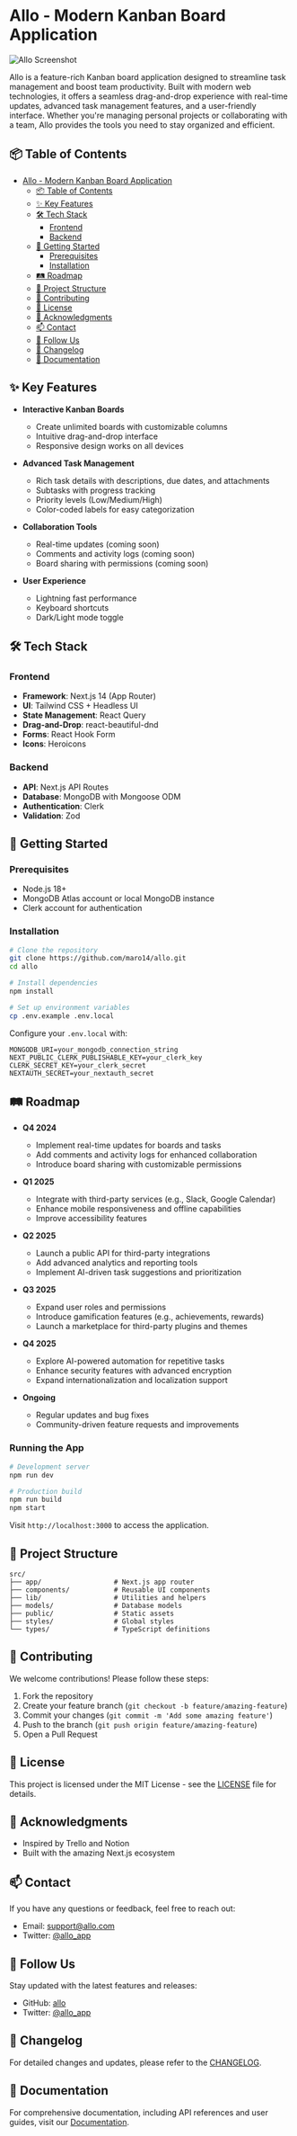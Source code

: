 # Allo - Modern Kanban Board Application

![Allo Screenshot](public/screenshot.png)

Allo is a feature-rich Kanban board application designed to streamline task management and boost team productivity. Built with modern web technologies, it offers a seamless drag-and-drop experience with real-time updates, advanced task management features, and a user-friendly interface. Whether you're managing personal projects or collaborating with a team, Allo provides the tools you need to stay organized and efficient.

## 📦 Table of Contents
- [Allo - Modern Kanban Board Application](#allo---modern-kanban-board-application)
  - [📦 Table of Contents](#-table-of-contents)
  - [✨ Key Features](#-key-features)
  - [🛠️ Tech Stack](#-tech-stack)
    - [Frontend](#frontend)
    - [Backend](#backend)
  - [🚀 Getting Started](#-getting-started)
    - [Prerequisites](#prerequisites)
    - [Installation](#installation)
  - [🛤️ Roadmap](#-roadmap)
  - [📂 Project Structure](#-project-structure)
  - [🤝 Contributing](#-contributing)
  - [📄 License](#-license)
  - [🙏 Acknowledgments](#-acknowledgments)
  - [📫 Contact](#-contact)
  - [🌟 Follow Us](#-follow-us)
  - [📝 Changelog](#-changelog)
  - [📖 Documentation](#-documentation)

## ✨ Key Features

- **Interactive Kanban Boards**
  - Create unlimited boards with customizable columns
  - Intuitive drag-and-drop interface
  - Responsive design works on all devices

- **Advanced Task Management**
  - Rich task details with descriptions, due dates, and attachments
  - Subtasks with progress tracking
  - Priority levels (Low/Medium/High)
  - Color-coded labels for easy categorization

- **Collaboration Tools**
  - Real-time updates (coming soon)
  - Comments and activity logs (coming soon)
  - Board sharing with permissions (coming soon)

- **User Experience**
  - Lightning fast performance
  - Keyboard shortcuts
  - Dark/Light mode toggle

## 🛠️ Tech Stack

### Frontend
- **Framework**: Next.js 14 (App Router)
- **UI**: Tailwind CSS + Headless UI
- **State Management**: React Query
- **Drag-and-Drop**: react-beautiful-dnd
- **Forms**: React Hook Form
- **Icons**: Heroicons

### Backend
- **API**: Next.js API Routes
- **Database**: MongoDB with Mongoose ODM
- **Authentication**: Clerk
- **Validation**: Zod

## 🚀 Getting Started

### Prerequisites
- Node.js 18+
- MongoDB Atlas account or local MongoDB instance
- Clerk account for authentication

### Installation
```bash
# Clone the repository
git clone https://github.com/maro14/allo.git
cd allo

# Install dependencies
npm install

# Set up environment variables
cp .env.example .env.local
```

Configure your `.env.local` with:
```
MONGODB_URI=your_mongodb_connection_string
NEXT_PUBLIC_CLERK_PUBLISHABLE_KEY=your_clerk_key
CLERK_SECRET_KEY=your_clerk_secret
NEXTAUTH_SECRET=your_nextauth_secret
```

## 🛤️ Roadmap

- **Q4 2024**
  - Implement real-time updates for boards and tasks
  - Add comments and activity logs for enhanced collaboration
  - Introduce board sharing with customizable permissions

- **Q1 2025**
  - Integrate with third-party services (e.g., Slack, Google Calendar)
  - Enhance mobile responsiveness and offline capabilities
  - Improve accessibility features

- **Q2 2025**
  - Launch a public API for third-party integrations
  - Add advanced analytics and reporting tools
  - Implement AI-driven task suggestions and prioritization

- **Q3 2025**
  - Expand user roles and permissions
  - Introduce gamification features (e.g., achievements, rewards)
  - Launch a marketplace for third-party plugins and themes

- **Q4 2025**
  - Explore AI-powered automation for repetitive tasks
  - Enhance security features with advanced encryption
  - Expand internationalization and localization support

- **Ongoing**
  - Regular updates and bug fixes
  - Community-driven feature requests and improvements

### Running the App
```bash
# Development server
npm run dev

# Production build
npm run build
npm start
```

Visit `http://localhost:3000` to access the application.

## 📂 Project Structure

```
src/
├── app/                  # Next.js app router
├── components/           # Reusable UI components
├── lib/                  # Utilities and helpers
├── models/               # Database models
├── public/               # Static assets
├── styles/               # Global styles
└── types/                # TypeScript definitions
```

## 🤝 Contributing

We welcome contributions! Please follow these steps:

1. Fork the repository
2. Create your feature branch (`git checkout -b feature/amazing-feature`)
3. Commit your changes (`git commit -m 'Add some amazing feature'`)
4. Push to the branch (`git push origin feature/amazing-feature`)
5. Open a Pull Request

## 📄 License

This project is licensed under the MIT License - see the [LICENSE](LICENSE) file for details.

## 🙏 Acknowledgments
- Inspired by Trello and Notion
- Built with the amazing Next.js ecosystem

## 📫 Contact
If you have any questions or feedback, feel free to reach out:

- Email: support@allo.com
- Twitter: [@allo_app](https://twitter.com/allo_app)

## 🌟 Follow Us
Stay updated with the latest features and releases:
- GitHub: [allo](https://github.com/maro14/allo)
- Twitter: [@allo_app](https://twitter.com/allo_app)

## 📝 Changelog
For detailed changes and updates, please refer to the [CHANGELOG](CHANGELOG.md).

## 📖 Documentation
For comprehensive documentation, including API references and user guides, visit our [Documentation](https://docs.allo.com).